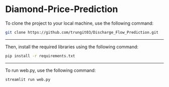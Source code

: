 # Diamond-Price-Prediction

To clone the project to your local machine, use the following command:
```bash 
git clone https://github.com/trungit03/Discharge_Flow_Prediction.git
```
___
Then, install the required libraries using the following command:
```bash
pip install -r requirements.txt
```
___
To run web.py, use the following command:
```bash
streamlit run web.py
```

